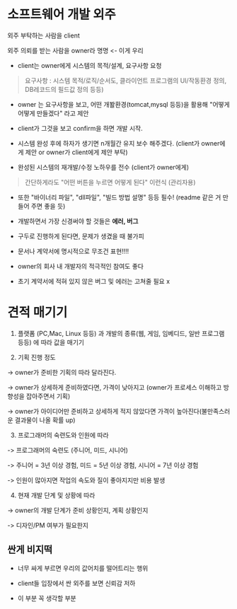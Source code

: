 # 소프트웨어 개발 외주

외주 부탁하는 사람을 client

외주 의뢰를 받는 사람을 owner라 명명 <- 이게 우리

- client는 owner에게 시스템의 목적/설계, 요구사항 요청

> 요구사항 : 시스템 목적/로직/순서도, 클라이언트 프로그램의 UI/작동환경 정의, DB레코드의 필드값 정의 등등)

- owner 는 요구사항을 보고, 어떤 개봘환경(tomcat,mysql 등등)을 활용해 "어떻게 어떻게 만들겠다" 라고 제안

- client가 그것을 보고 confirm을 하면 개발 시작.

- 시스템 완성 후에 하자가 생기면 n개월간 유지 보수 해주겠다. (client가 owner에게 제안 or owner가 client에게 제안 부탁)

- 완성된 시스템의 재개발/수정 노하우를 전수 (client가 owner에게)

> 간단하게라도 "어떤 버튼을 누르면 어떻게 된다" 이런식 (관리자용)

- 또한 "바이너리 파일", "dll파일", "빌드 방법 설명" 등등 필수! (readme 같은 거 만들어 주면 좋을 듯)

- 개발하면서 가장 신경써야 할 것들은 **에러, 버그**

- 구두로 진행하게 된다면, 문제가 생겼을 때 불가피

- 문서나 계약서에 명시적으로 무조건 표현!!!!

- owner의 회사 내 개발자의 적극적인 참여도 좋다

- 초기 계약서에 적혀 있지 않은 버그 및 에러는 고쳐줄 필요 x

# 견적 매기기

1. 플랫폼 (PC,Mac, Linux 등등) 과 개발의 종류(웹, 게임, 임베디드, 일반 프로그램 등등) 에 따라 값을 매기기

2. 기획 진행 정도

-> owner가 준비한 기획의 따라 달라진다.

-> owner가 상세하게 준비하였다면, 가격이 낮아지고 (owner가 프로세스 이해하고 방향성을 잡아주면서 기획)

-> owner가 아이디어만 준비하고 상세하게 적지 않았다면 가격이 높아진다(불만족스러운 결과물이 나올 확률 up)

3. 프로그래머의 숙련도와 인원에 따라

-> 프로그래머의 숙련도 (주니어, 미드, 시니어)

-> 주니어 = 3년 이상 경험, 미드 = 5년 이상 경험, 시니어 = 7년 이상 경험

-> 인원이 많아지면 작업의 속도와 질이 좋아지지만 비용 발생

4. 현재 개발 단계 및 상황에 따라

-> owner의 개발 단계가 준비 상황인지, 계획 상황인지

-> 디자인/PM 여부가 필요한지

## 싼게 비지떡

- 너무 싸게 부르면 우리의 값어치를 떨어트리는 행위

- client들 입장에서 싼 외주를 보면 신뢰감 저하

- 이 부분 꼭 생각할 부분
